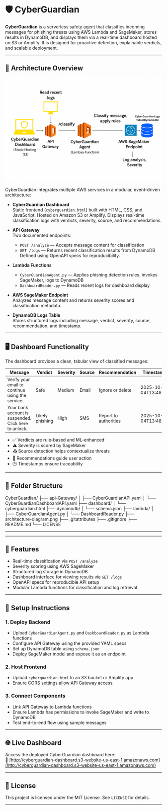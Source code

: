 # 🛡️ CyberGuardian

**CyberGuardian** is a serverless safety agent that classifies incoming messages for phishing threats using AWS Lambda and SageMaker, stores results in DynamoDB, and displays them via a real-time dashboard hosted on S3 or Amplify. It is designed for proactive detection, explainable verdicts, and scalable deployment.

---

## 📐 Architecture Overview

![CyberGuardian Architecture](https://github.com/BornCeo060605/CyberGuardian/blob/main/Architecture%20Diagram.png?raw=true)

CyberGuardian integrates multiple AWS services in a modular, event-driven architecture:

- **CyberGuardian Dashboard**  
  Static frontend (`cyberguardian.html`) built with HTML, CSS, and JavaScript. Hosted on Amazon S3 or Amplify. Displays real-time classification logs with verdicts, severity, source, and recommendations.

- **API Gateway**  
  Two documented endpoints:  
  - `POST /analyze` — Accepts message content for classification  
  - `GET /logs` — Returns recent classification results from DynamoDB  
  Defined using OpenAPI specs for reproducibility.

- **Lambda Functions**  
  - `CyberGuardianAgent.py` — Applies phishing detection rules, invokes SageMaker, logs to DynamoDB  
  - `DashboardReader.py` — Reads recent logs for dashboard display

- **AWS SageMaker Endpoint**  
  Analyzes message content and returns severity scores and classification metadata.

- **DynamoDB Logs Table**  
  Stores structured logs including message, verdict, severity, source, recommendation, and timestamp.

---

## 🖥️ Dashboard Functionality

The dashboard provides a clean, tabular view of classified messages:

| Message | Verdict | Severity | Source | Recommendation | Timestamp |
|--------|---------|----------|--------|----------------|-----------|
| Verify your email to continue using the service. | Safe | Medium | Email | Ignore or delete | 2025-10-04T13:48:18 |
| Your bank account is suspended. Click here to unlock. | Likely phishing | High | SMS | Report to authorities | 2025-10-04T13:48:15 |

- ✅ Verdicts are rule-based and ML-enhanced  
- ⚠️ Severity is scored by SageMaker  
- 📤 Source detection helps contextualize threats  
- 🧠 Recommendations guide user action  
- 🕒 Timestamps ensure traceability

---

## 📁 Folder Structure

CyberGuardian/ ├── api-Gateway/ │   ├── CyberGuardianAPI.yaml │   └── CyberGuardianDashboardAPI.yaml ├── dashboard/ │   └── cyberguardian.html ├── dynamodb/ │   └── schema.json ├── lambda/ │   ├── CyberGuardianAgent.py │   └── DashboardReader.py ├── architecture-diagram.png ├── .gitattributes ├── .gitignore ├── README.md └── LICENSE

---

---

## 🚀 Features

- Real-time classification via `POST /analyze`  
- Severity scoring using AWS SageMaker  
- Structured log storage in DynamoDB  
- Dashboard interface for viewing results via `GET /logs`  
- OpenAPI specs for reproducible API setup  
- Modular Lambda functions for classification and log retrieval

---

## 🧪 Setup Instructions

### 1. Deploy Backend

- Upload `CyberGuardianAgent.py` and `DashboardReader.py` as Lambda functions  
- Configure API Gateway using the provided YAML specs  
- Set up DynamoDB table using `schema.json`  
- Deploy SageMaker model and expose it as an endpoint

### 2. Host Frontend

- Upload `cyberguardian.html` to an S3 bucket or Amplify app  
- Ensure CORS settings allow API Gateway access

### 3. Connect Components

- Link API Gateway to Lambda functions  
- Ensure Lambda has permissions to invoke SageMaker and write to DynamoDB  
- Test end-to-end flow using sample messages

---

## 🌐 Live Dashboard

Access the deployed CyberGuardian dashboard here:  
🔗 [http://cyberguardian-dashboard.s3-website-us-east-1.amazonaws.com](http://cyberguardian-dashboard.s3-website-us-east-1.amazonaws.com)

---

## 📜 License

This project is licensed under the MIT License. See `LICENSE` for details.

---

